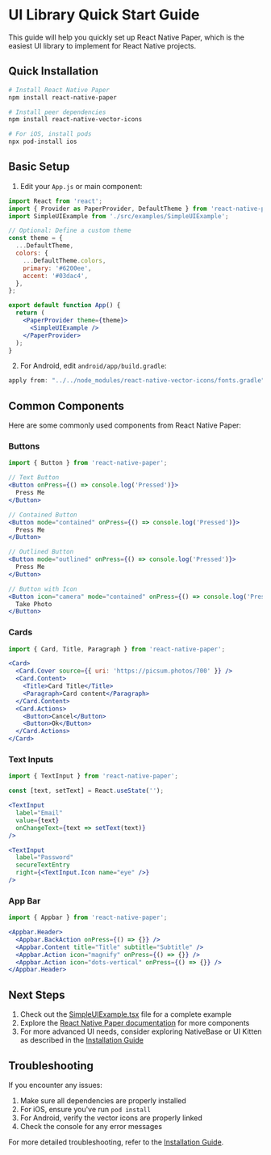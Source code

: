 # UI Library Quick Start Guide

This guide will help you quickly set up React Native Paper, which is the easiest UI library to implement for React Native projects.

## Quick Installation

```bash
# Install React Native Paper
npm install react-native-paper

# Install peer dependencies
npm install react-native-vector-icons

# For iOS, install pods
npx pod-install ios
```

## Basic Setup

1. Edit your `App.js` or main component:

```jsx
import React from 'react';
import { Provider as PaperProvider, DefaultTheme } from 'react-native-paper';
import SimpleUIExample from './src/examples/SimpleUIExample';

// Optional: Define a custom theme
const theme = {
  ...DefaultTheme,
  colors: {
    ...DefaultTheme.colors,
    primary: '#6200ee',
    accent: '#03dac4',
  },
};

export default function App() {
  return (
    <PaperProvider theme={theme}>
      <SimpleUIExample />
    </PaperProvider>
  );
}
```

2. For Android, edit `android/app/build.gradle`:

```gradle
apply from: "../../node_modules/react-native-vector-icons/fonts.gradle"
```

## Common Components

Here are some commonly used components from React Native Paper:

### Buttons

```jsx
import { Button } from 'react-native-paper';

// Text Button
<Button onPress={() => console.log('Pressed')}>
  Press Me
</Button>

// Contained Button
<Button mode="contained" onPress={() => console.log('Pressed')}>
  Press Me
</Button>

// Outlined Button
<Button mode="outlined" onPress={() => console.log('Pressed')}>
  Press Me
</Button>

// Button with Icon
<Button icon="camera" mode="contained" onPress={() => console.log('Pressed')}>
  Take Photo
</Button>
```

### Cards

```jsx
import { Card, Title, Paragraph } from 'react-native-paper';

<Card>
  <Card.Cover source={{ uri: 'https://picsum.photos/700' }} />
  <Card.Content>
    <Title>Card Title</Title>
    <Paragraph>Card content</Paragraph>
  </Card.Content>
  <Card.Actions>
    <Button>Cancel</Button>
    <Button>Ok</Button>
  </Card.Actions>
</Card>
```

### Text Inputs

```jsx
import { TextInput } from 'react-native-paper';

const [text, setText] = React.useState('');

<TextInput
  label="Email"
  value={text}
  onChangeText={text => setText(text)}
/>

<TextInput
  label="Password"
  secureTextEntry
  right={<TextInput.Icon name="eye" />}
/>
```

### App Bar

```jsx
import { Appbar } from 'react-native-paper';

<Appbar.Header>
  <Appbar.BackAction onPress={() => {}} />
  <Appbar.Content title="Title" subtitle="Subtitle" />
  <Appbar.Action icon="magnify" onPress={() => {}} />
  <Appbar.Action icon="dots-vertical" onPress={() => {}} />
</Appbar.Header>
```

## Next Steps

1. Check out the [SimpleUIExample.tsx](./SimpleUIExample.tsx) file for a complete example
2. Explore the [React Native Paper documentation](https://callstack.github.io/react-native-paper/) for more components
3. For more advanced UI needs, consider exploring NativeBase or UI Kitten as described in the [Installation Guide](./InstallationGuide.md)

## Troubleshooting

If you encounter any issues:

1. Make sure all dependencies are properly installed
2. For iOS, ensure you've run `pod install`
3. For Android, verify the vector icons are properly linked
4. Check the console for any error messages

For more detailed troubleshooting, refer to the [Installation Guide](./InstallationGuide.md).